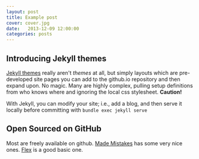 ```yaml
---
layout: post
title: Example post
cover: cover.jpg
date:   2013-12-09 12:00:00
categories: posts
---
```


## Introducing Jekyll themes

[Jekyll themes](https://github.com/jekyll/jekyll/wiki/Themes) really aren't *themes* at all, but simply layouts which are pre-developed site pages you can add to the github.io repository and then expand upon. No magic.  Many are highly complex, pulling setup definitions from who knows where and ignoring the local css stylesheet.  __Caution!__

With Jekyll, you can modify your site; i.e., add a blog, and then serve it locally before committing with `bundle exec jekyll serve`

## Open Sourced on GitHub

Most are freely available on github.  [Made Mistakes](https://github.com/mmistakes) has some very nice ones.
[Flex](http://the-development.github.io/flex/) is a good basic one.
